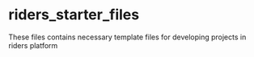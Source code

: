 # riders_starter_files
These files contains necessary template files for developing projects in riders platform
